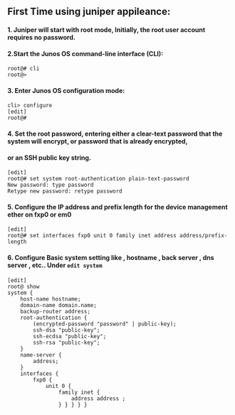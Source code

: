 ## First Time using juniper appileance: 

#### 1. Juniper will start with root mode, Initially, the root user account requires no password.  </br>

#### 2.Start the Junos OS command-line interface (CLI): </br>

`root@# cli` </br>
`root@>` </br>


#### 3. Enter Junos OS configuration mode: </br>

`cli> configure` </br>
`[edit]` </br>
`root@#` </br>


#### 4. Set the root password, entering either a clear-text password that the system will encrypt, or password that is already encrypted, </br>

#### or an SSH public key string. </br>

`[edit]` </br>
`root@# set system root-authentication plain-text-password` </br>
`New password: type password` </br>
`Retype new password: retype password` </br>

#### 5. Configure the IP address and prefix length for the device management ether on fxp0 or em0 </br>

`[edit]` </br>
`root@# set interfaces fxp0 unit 0 family inet address address/prefix-length` </br>

#### 6. Configure Basic system setting like , hostname , back server , dns server , etc.. Under `edit system` </br>

```
[edit]
root@ show
system {
    host-name hostname;
    domain-name domain.name;
    backup-router address;
    root-authentication {
        (encrypted-password "password" | public-key);
        ssh-dsa "public-key";
        ssh-ecdsa "public-key";
        ssh-rsa "public-key";
    }
    name-server {
        address;
    }
    interfaces {
        fxp0 {
            unit 0 {
                family inet {
                    address address ;
                } } } } }

```

































